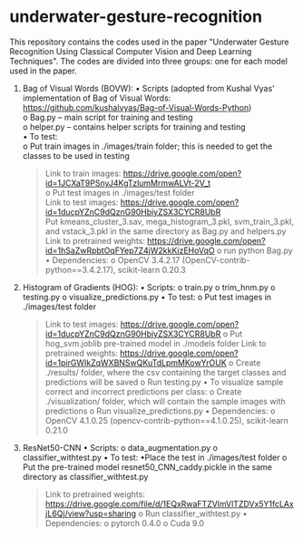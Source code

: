 # underwater-gesture-recognition

This repository contains the codes used in the paper "Underwater Gesture Recognition Using Classical Computer Vision and Deep Learning Techniques". The codes are divided into three groups: one for each model used in the paper.

1. Bag of Visual Words (BOVW):
  •	Scripts (adopted from Kushal Vyas’ implementation of Bag of Visual Words: https://github.com/kushalvyas/Bag-of-Visual-Words-Python)  
    o	Bag.py – main script for training and testing  
    o	helper.py – contains helper scripts for training and testing  
  •	To test:  
    o	Put train images in ./images/train folder; this is needed to get the classes to be used in  testing   
    > Link to train images: https://drive.google.com/open?id=1JCXaT9PSnyJ4KgTzlumMrmwALVt-2V_t  
    o	Put test images in ./images/test folder   
    > Link to test images: https://drive.google.com/open?id=1ducpYZnC9dQznG90HbiyZSX3CYCR8UbR  
    Put kmeans_cluster_3.sav, mega_histogram_3.pkl, svm_train_3.pkl, and vstack_3.pkl in the same directory as Bag.py and helpers.py   
    > Link to pretrained weights: https://drive.google.com/open?id=1hSaZwRpbtOqFYep7Z4jW2kkKizEHoVqO
    o	run python Bag.py
  •	Dependencies:
    o	OpenCV 3.4.2.17 (OpenCV-contrib-python==3.4.2.17), scikit-learn 0.20.3
2. Histogram of Gradients (HOG):
  •	Scripts:
    o	train.py
    o	trim_hnm.py 
    o	testing.py
    o	visualize_predictions.py
  •	To test:
    o	Put test images in ./images/test folder 
    > Link to test images: https://drive.google.com/open?id=1ducpYZnC9dQznG90HbiyZSX3CYCR8UbR
    o	Put hog_svm.joblib pre-trained model in ./models folder 
    > Link to pretrained weights: https://drive.google.com/open?id=1pirGWIkZqWXBNSwQKuTdLpmMKowYrOUK
    o	Create ./results/ folder, where the csv containing the target classes and predictions will be saved
    o	Run testing.py
  •	To visualize sample correct and incorrect predictions per class:
    o	Create ./visualization/ folder, which will contain the sample images with predictions
    o	Run visualize_predictions.py
  •	Dependencies:
    o	OpenCV 4.1.0.25 (opencv-contrib-python==4.1.0.25), scikit-learn 0.21.0
3. ResNet50-CNN
  •	Scripts:
    o	data_augmentation.py
    o	classifier_withtest.py
  •	To test:
    •Place the test in ./images/test folder
    o Put the pre-trained model resnet50_CNN_caddy.pickle in the same directory as classifier_withtest.py
    > Link to pretrained weights: https://drive.google.com/file/d/1EQxRwaFTZVlmVlTZDVx5Y1fcLAxjL6Qj/view?usp=sharing
    o Run classifier_withtest.py
   •	Dependencies:
    o pytorch 0.4.0
		o Cuda 9.0
		
    
    
  
   
  
